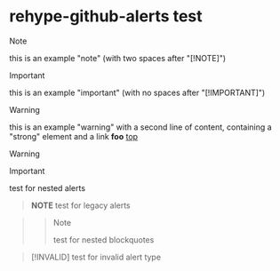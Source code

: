 # rehype-github-alerts test

> [!NOTE]  
> this is an example "note" (with two spaces after "[!NOTE]")

> [!IMPORTANT]
> this is an example "important" (with no spaces after "[!IMPORTANT]")

> [!WARNING]  
> this is an example "warning" with a second line of content, containing a "strong" element and a link
> **foo** [top](#rehype-github-alerts-test)

> [!WARNING]  
>> [!IMPORTANT]  
>> test for nested alerts

> **NOTE**
> test for legacy alerts

>>> [!NOTE]  
>>> test for nested blockquotes

> [!INVALID]
> test for invalid alert type